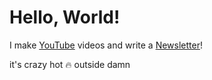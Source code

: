 # Hello, World!

I make [YouTube](https://youtube.com/@fabianfrankwerner) videos and write a [Newsletter](https://fabianfrankwerner.com/newsletter)!

it's crazy hot 🔥 outside damn
